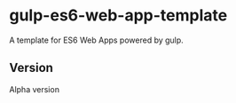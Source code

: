 # gulp-es6-web-app-template

A template for ES6 Web Apps powered by gulp.

## Version
Alpha version
